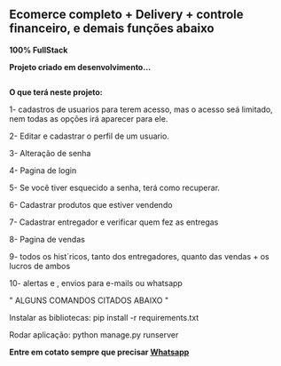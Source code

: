 ## Ecomerce completo + Delivery + controle financeiro, e demais funções abaixo

**100% FullStack**

**Projeto criado em desenvolvimento...**
<p align="center">
  <img width=""300px href=./"media/1.png">
</p>

**O que terá neste projeto:**

1- cadastros de usuarios para terem acesso, mas o acesso seá limitado, nem todas as opções irá aparecer para ele.

2- Editar e cadastrar o perfil de um usuario.

3- Alteração de senha

4- Pagina de login

5- Se você tiver esquecido a senha, terá como recuperar.

6- Cadastrar produtos que estiver vendendo

7- Cadastrar entregador e verificar quem fez as entregas

8- Pagina de vendas

9- todos os hist´ricos, tanto dos entregadores, quanto das vendas + os lucros de ambos

10- alertas e , envios para e-mails ou whatsapp

" ALGUNS COMANDOS CITADOS ABAIXO "

Instalar as bibliotecas: 
pip install -r requirements.txt

Rodar aplicação: 
python manage.py runserver

**Entre em cotato sempre que precisar [Whatsapp](https://api.whatsapp.com/send?phone=5574981199190&text=Ol%C3%A1%20Lucas%2C%20tudo%20bem%3F%20Pode%20me%20ajudar%20%3F)**
